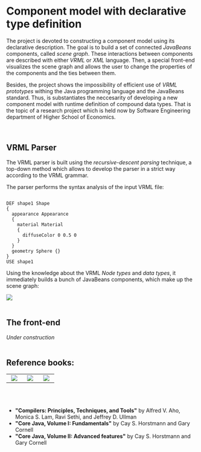 # Component model with declarative type definition

<p>The project is devoted to constructing a component model using its declarative description. The goal is to build a set of connected <i>JavaBeans</i> components, called <i>scene graph</i>. These interactions between components are described with either <i>VRML</i> or <i>XML</i> language. Then, a special front-end visualizes the scene graph and allows the user to change the properties of the components and the ties between them. </p>
<p>Besides, the project shows the impossibility of efficient use of <i>VRML prototypes</i> withing the Java programming language and the JavaBeans standard. Thus, is substantiates the neccesarity of developing a new component model with runtime definition of compound data types. That is the topic of a research project which is held now by Software Engineering department of Higher School of Economics. </p><br>

## VRML Parser

<p>The VRML parser is built using the <i>recursive-descent parsing</i> technique, a top-down method which allows to develop the parser in a strict way according to the VRML grammar.</p>
<p>The parser performs the syntax analysis of the input VRML file: </p>

<pre><code>
DEF shape1 Shape
{
  appearance Appearance
  {
    material Material
    {
      diffuseColor 0 0.5 0
    }
  }
  geometry Sphere {}
}
USE shape1
</code></pre>

Using the knowledge about the VRML <i>Node types</i> and <i>data types</i>, it immediately builds a bunch of JavaBeans components, which make up the scene graph:</p>
<img src = "http://s019.radikal.ru/i616/1204/d9/5529bb600875.jpg"/>
<br><br>

## The front-end
<i>Under construction</i>
<br><br>


## Reference books:
<table border = "0" width = "60%">
<td valign = "bottom" width = "33%"><img src = "http://dragonbook.stanford.edu/cover.jpg" hspace = "5"/></td>
<td valign = "bottom" width = "33%"><img src = "http://www.horstmann.com/corejava/cj8v1.png" hspace = "5"/></td>
<td valign = "bottom" width = "33%"><img src = "http://www.horstmann.com/corejava/cj8v2.png" hspace = "5"/></td>
</table><br><br>

* __"Compilers: Principles, Techniques, and Tools"__ by Alfred V. Aho, Monica S. Lam, Ravi Sethi, and Jeffrey D. Ullman
* __"Core Java, Volume I: Fundamentals"__ by Cay S. Horstmann and Gary Cornell
* __"Core Java, Volume II: Advanced features"__ by Cay S. Horstmann and Gary Cornell